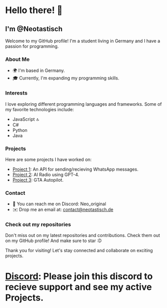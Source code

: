 # Hello there! 👋
## I'm @Neotastisch

Welcome to my GitHub profile! I'm a student living in Germany and I have a passion for programming.


### About Me
- 🌍 I'm based in Germany.
- 🎓 Currently, I'm expanding my programming skills.

### Interests
I love exploring different programming languages and frameworks. Some of my favorite technologies include:
- JavaScript 🔝
- C#
- Python
- Java

### Projects
Here are some projects I have worked on:
- [Project 1](https://github.com/Neotastisch/WhatsApp-API): An API for sending/recieving WhatsApp messages.
- [Project 2](https://github.com/Neotastisch/AIRadio): AI Radio using GPT-4.
- [Project 3](https://github.com/Neotastisch/Autopilot): GTA Autopilot.

### Contact
- 💬 You can reach me on Discord: Neo_original
- ✉️ Drop me an email at: [contact@neotastisch.de](mailto:contact@neotastisch.de)

### Check out my repositories
Don't miss out on my latest repositories and contributions. Check them out on my GitHub profile!
And make sure to star :D

Thank you for visiting! Let's stay connected and collaborate on exciting projects.

# [Discord](https://discord.gg/pZKFGWVvfF): Please join this discord to recieve support and see my active Projects.

